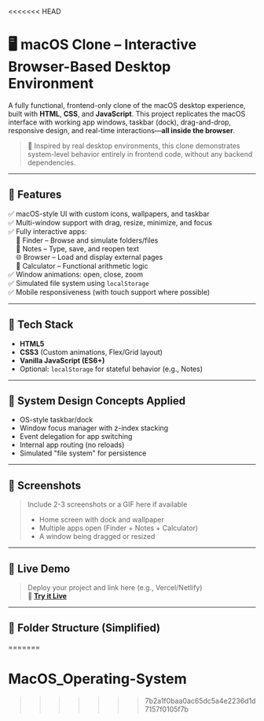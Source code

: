 <<<<<<< HEAD
# 🖥️ macOS Clone – Interactive Browser-Based Desktop Environment

A fully functional, frontend-only clone of the macOS desktop experience, built with **HTML**, **CSS**, and **JavaScript**. This project replicates the macOS interface with working app windows, taskbar (dock), drag-and-drop, responsive design, and real-time interactions—**all inside the browser**.

> 🎯 Inspired by real desktop environments, this clone demonstrates system-level behavior entirely in frontend code, without any backend dependencies.

---

## 🚀 Features

✅ macOS-style UI with custom icons, wallpapers, and taskbar  
✅ Multi-window support with drag, resize, minimize, and focus  
✅ Fully interactive apps:  
&nbsp;&nbsp;&nbsp;&nbsp;📁 Finder – Browse and simulate folders/files  
&nbsp;&nbsp;&nbsp;&nbsp;📝 Notes – Type, save, and reopen text  
&nbsp;&nbsp;&nbsp;&nbsp;🌐 Browser – Load and display external pages  
&nbsp;&nbsp;&nbsp;&nbsp;🧮 Calculator – Functional arithmetic logic  
✅ Window animations: open, close, zoom  
✅ Simulated file system using `localStorage`  
✅ Mobile responsiveness (with touch support where possible)

---

## 🧰 Tech Stack

- **HTML5**
- **CSS3** (Custom animations, Flex/Grid layout)
- **Vanilla JavaScript (ES6+)**
- Optional: `localStorage` for stateful behavior (e.g., Notes)

---

## 🧠 System Design Concepts Applied

- OS-style taskbar/dock  
- Window focus manager with z-index stacking  
- Event delegation for app switching  
- Internal app routing (no reloads)  
- Simulated "file system" for persistence

---

## 📸 Screenshots

> Include 2-3 screenshots or a GIF here if available  
> - Home screen with dock and wallpaper  
> - Multiple apps open (Finder + Notes + Calculator)  
> - A window being dragged or resized

---

## 🔗 Live Demo

> Deploy your project and link here (e.g., Vercel/Netlify)  
**🔗 [Try it Live](https://your-deployed-link.vercel.app)**

---

## 🧩 Folder Structure (Simplified)

=======
# MacOS_Operating-System
>>>>>>> 7b2a1f0baa0ac65dc5a4e2236d1d7157f0105f7b
